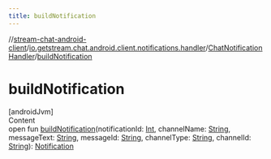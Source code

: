 ```yaml
---
title: buildNotification
---
```

//[stream-chat-android-client](../../../index.md)/[io.getstream.chat.android.client.notifications.handler](../index.md)/[ChatNotificationHandler](index.md)/[buildNotification](buildNotification.md)



# buildNotification  
[androidJvm]  
Content  
open fun [buildNotification](buildNotification.md)(notificationId: [Int](https://kotlinlang.org/api/latest/jvm/stdlib/kotlin/-int/index.html), channelName: [String](https://kotlinlang.org/api/latest/jvm/stdlib/kotlin/-string/index.html), messageText: [String](https://kotlinlang.org/api/latest/jvm/stdlib/kotlin/-string/index.html), messageId: [String](https://kotlinlang.org/api/latest/jvm/stdlib/kotlin/-string/index.html), channelType: [String](https://kotlinlang.org/api/latest/jvm/stdlib/kotlin/-string/index.html), channelId: [String](https://kotlinlang.org/api/latest/jvm/stdlib/kotlin/-string/index.html)): [Notification](https://developer.android.com/reference/kotlin/android/app/Notification.html)  




